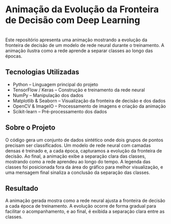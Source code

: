 # Animação da Evolução da Fronteira de Decisão com Deep Learning 

<br> Este repositório apresenta uma animação mostrando a evolução da fronteira de decisão de um modelo de rede neural durante o treinamento. A animação ilustra como a rede aprende a separar classes ao longo das épocas. 

## Tecnologias Utilizadas 

- Python – Linguagem principal do projeto 
- TensorFlow / Keras – Construção e treinamento da rede neural 
- NumPy – Manipulação dos dados 
 - Matplotlib & Seaborn – Visualização da fronteira de decisão e dos dados 
- OpenCV & ImageIO – Processamento de imagens e criação da animação 
- Scikit-learn – Pré-processamento dos dados 

## Sobre o Projeto 

O código gera um conjunto de dados sintético onde dois grupos de pontos precisam ser classificados. Um modelo de rede neural com camadas densas é treinado e, a cada época, capturamos a evolução da fronteira de decisão. 
Ao final, a animação exibe a separação clara das classes, mostrando como a rede aprendeu ao longo do tempo. A legenda das classes foi posicionada fora da área do gráfico para melhor visualização, e uma mensagem final sinaliza a conclusão da separação das classes. 

## Resultado 

A animação gerada mostra como a rede neural ajusta a fronteira de decisão a cada época de treinamento. A evolução ocorre de forma gradual para facilitar o acompanhamento, e ao final, é exibida a separação clara entre as classes. 
